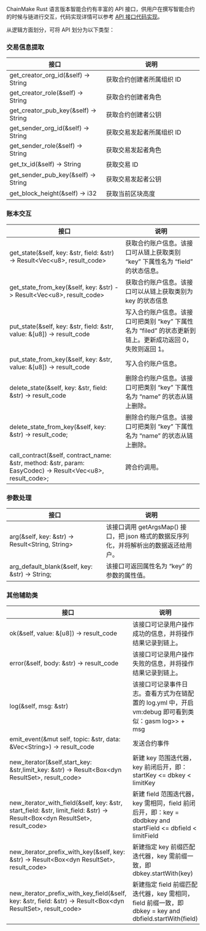 ChainMake Rust 语言版本智能合约有丰富的 API 接口，供用户在撰写智能合约的时候与链进行交互，代码实现详情可以参考 [API 接口代码实现](https://docs.chainmaker.org.cn/v1.2.0/html/dev/%E6%99%BA%E8%83%BD%E5%90%88%E7%BA%A6.html#rust)。

从逻辑方面划分，可将 API 划分为以下类型：

[](id:informationExtraction)

### 交易信息提取

<table><thead>
<tr>
<th width="50%">接口</th>
<th>说明</th>
</tr>
</thead>
<tbody><tr>
<td>get_creator_org_id(&self) -> String </td>
<td>获取合约创建者所属组织 ID</td>
</tr>
<tr>
<td>get_creator_role(&self) -> String </td>
<td>获取合约创建者角色</td>
</tr>
<tr>
<td>get_creator_pub_key(&self) -> String</td>
<td>获取合约创建者公钥</td>
</tr>
<tr>
<td>get_sender_org_id(&self) -> String </td>
<td>获取交易发起者所属组织 ID</td>
</tr>
<tr>
<td>get_sender_role(&self) -> String </td>
<td>获取交易发起者角色</td>
</tr>
<tr>
<td>get_tx_id(&self) -> String</td>
<td>获取交易 ID</td>
</tr>
<tr>
<td>get_sender_pub_key(&self) -> String  </td>
<td>获取交易发起者公钥</td>
</tr>
<tr>
<td>get_block_height(&self) -> i32 </td>
<td>获取当前区块高度</td>
</tr>
</tbody></table>

[](id:accountInteraction)

### 账本交互

<table><thead>
<tr>
<th width="60%">接口</th>
<th>说明</th>
</tr>
</thead>
<tbody><tr>
<td>get_state(&self, key: &str, field: &str) -> Result&lt;Vec&lt;u8&gt;, result_code&gt;</td>
<td>获取合约账户信息。该接口可从链上获取类别 “key” 下属性名为 “field” 的状态信息。</td>
</tr>
<tr>
<td>get_state_from_key(&self, key: &str) -> Result&lt;Vec&lt;u8&gt;, result_code&gt;</td>
<td>获取合约账户信息。该接口可以从链上获取类别为 key 的状态信息</td>
</tr>
<tr>
<td>put_state(&self, key: &str, field: &str, value: &[u8]) -> result_code</td>
<td>写入合约账户信息。该接口可把类别 “key” 下属性名为 “filed” 的状态更新到链上。更新成功返回 0，失败则返回 1。</td>
</tr>
<tr>
<td>put_state_from_key(&self, key: &str, value: &[u8]) -> result_code</td>
<td>写入合约账户信息。</td>
</tr>
<tr>
<td>delete_state(&self, key: &str, field: &str) -> result_code</td>
<td>删除合约账户信息。该接口可把类别 “key” 下属性名为 “name” 的状态从链上删除。</td>
</tr>
<tr>
<td>delete_state_from_key(&self, key: &str) -> result_code;</td>
<td>删除合约账户信息。该接口可把类别 “key” 下属性名为 “name” 的状态从链上删除。</td>
</tr>
<tr>
<td>call_contract(&self, contract_name: &str, method: &str, param: EasyCodec) -> Result&lt;Vec&lt;u8&gt;, result_code&gt;;</td>
<td>跨合约调用。</td>
</tr>

</tbody></table>

[](id:parametersProcess)

### 参数处理

<table>
<thead>
<tr>
<th width="50%">接口</th>
<th>说明</th>
</tr>
</thead>
<tbody><tr>
<td>arg(&self, key: &str) -> Result&lt;String, String&gt;</td>
<td>该接口调用 getArgsMap() 接口，把 json 格式的数据反序列化，并将解析出的数据返还给用户。</td>
</tr>
<tr>
<td>arg_default_blank(&self, key: &str) -> String;</td>
<td>该接口可返回属性名为 “key” 的参数的属性值。</td>
</tr>
</tbody></table>

[](id:otherClass)

### 其他辅助类

<table>
<thead>
<tr>
<th width="65%">接口</th>
<th>说明</th>
</tr>
</thead>
<tbody><tr>
<td>ok(&self, value: &[u8]) -> result_code</td>
<td>该接口可记录用户操作成功的信息，并将操作结果记录到链上。</td>
</tr>
<tr>
<td>error(&self, body: &str) -> result_code</td>
<td>该接口可记录用户操作失败的信息，并将操作结果记录到链上。</td>
</tr>
<tr>
<td>log(&self, msg: &str)</td>
<td>该接口可记录事件日志。查看方式为在链配置的 log.yml 中，开启 vm:debug 即可看到类似：gasm log>> + msg</td>
</tr>
<tr>
<td>emit_event(&mut self, topic: &str, data: &Vec&lt;String&gt;) -> result_code</td>
<td>发送合约事件</td>
</tr>
<tr>
<td>new_iterator(&self,start_key: &str,limit_key: &str) -> Result&lt;Box&lt;dyn ResultSet&gt;, result_code&gt;</td>
<td>新建 key 范围迭代器，key 前闭后开，即：startKey <= dbkey < limitKey</td>
</tr>
<tr>
<td>new_iterator_with_field(&self, key: &str, start_field: &str, limit_field: &str) -> Result&lt;Box&lt;dyn ResultSet&gt;, result_code&gt;</td>
<td>新建 field 范围迭代器，key 需相同，field 前闭后开，即：key = dbdbkey and startField <= dbfield < limitField</td>
</tr>
<tr>
<td>new_iterator_prefix_with_key(&self, key: &str) -> Result&lt;Box&lt;dyn ResultSet&gt;, result_code&gt;</td>
<td>新建指定 key 前缀匹配迭代器，key 需前缀一致，即 dbkey.startWith(key)</td>
</tr>
<tr>
<td>new_iterator_prefix_with_key_field(&self, key: &str, field: &str) -> Result&lt;Box&lt;dyn ResultSet&gt;, result_code&gt;</td>
<td>新建指定 field 前缀匹配迭代器，key 需相同，field 前缀一致，即 dbkey = key and dbfield.startWith(field)</td>
</tr>
</tbody></table>
